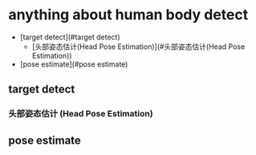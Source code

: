 # anything about human body detect
<!--TOC-->
- [target detect](#target detect)
  - [头部姿态估计(Head Pose Estimation)](#头部姿态估计(Head Pose Estimation))
- [pose estimate](#pose estimate)

<!--/TOC-->

## target detect

### 头部姿态估计 (Head Pose Estimation)

## pose estimate
